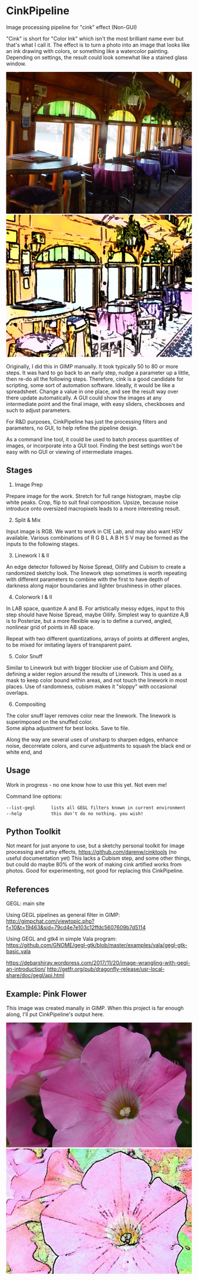 # CinkPipeline

Image processing pipeline for "cink" effect (Non-GUI)

"Cink" is short for "Color Ink" which isn't the most brilliant name ever but that's what I call
it.  The effect is to turn a photo into an image that looks like an ink drawing with colors, or
something like a watercolor painting. Depending on settings, the result could look somewhat
like a stained glass window. 

![Original photograph](https://github.com/darenw/CinkPipeline/blob/main/images/NedTrainCafe465-original-smaller.jpg)
![Artified (manually in GIMP)](https://github.com/darenw/CinkPipeline/blob/main/images/NedTrainCafe465-simple-smaller.jpg)

Originally, I did this in GIMP manually. It took typically 50 to 80 or more steps. 
It was hard to go back to an early step, nudge a parameter up a little, then re-do all the 
following steps.  Therefore, cink is a good candidate for scripting, some sort of automation
software.  Ideally, it would be like a spreadsheet. Change a value in one place, and see the 
result way over there update automatically.  A GUI could show the images at any intermediate
point and the final image, with easy sliders, checkboxes and such to adjust parameters.

For R&D purposes, CinkPipeline has just the processing filters and parameters, no GUI, to
help refine the pipeline design. 

As a command line tool, it could be used to batch process quantities of images, or incorporate
into a GUI tool. Finding the best settings won't be easy with no GUI or viewing of intermediate
images.




## Stages

1. Image Prep

Prepare image for the work. Stretch for full range histogram, maybe clip white peaks.
Crop, flip to suit final composition. Upsize, because noise introduce onto oversized macropixels
leads to a more interesting result. 

2. Split & Mix

Input image is RGB. We want to work in CIE La*b*, and may also want HSV available. 
Various combinations of R G B L A B H S V may be formed as the inputs to the following stages.


3. Linework I & II

An edge detector followed by Noise Spread, Oilify and Cubism to create a randomized sketchy look.
The linework step sometimes is worth repeating with different parameters to combine with the 
first to have depth of darkness along major boundaries and lighter brushiness in other places.


4. Colorwork I & II

In LAB space,  quantize A and B.  For artistically messy edges, input to this step should have
Noise Spread, maybe Oilify.  Simplest way to quantize A,B is to Posterize, but a more flexible
way is to define a curved, angled, nonlinear grid of points in AB space.

Repeat with two different quantizations, arrays of points at different angles, to be mixed 
for imitating layers of transparent paint.  


5. Color Snuff 

Similar to Linework but with bigger blockier use of Cubism and Oilify, defining a wider region around
the results of Linework. This is used as a mask to keep color bound within areas, and not touch the 
linework in most places.  Use of randomness, cubism makes it "sloppy" with occasional overlaps. 


6. Compositing

The color snuff layer removes color near the linework. 
The linework is superimposed on the snuffed color.  
Some alpha adjustment for best looks. Save to file.


Along the way are several uses of unsharp to sharpen edges, enhance noise, decorrelate colors, 
and curve adjustments to squash the black end or white end, and


## Usage

Work in progress - no one know how to use this yet. Not even me!

Command line options:

    --list-gegl      lists all GEGL filters known in current environment
    --help           this don't do no nothing. you wish!  


## Python Toolkit

Not meant for just anyone to use, but a sketchy personal toolkit for image processing and artsy effects,
https://github.com/darenw/cinktools  (no useful documentation yet) 
This lacks a Cubism step, and some other things, but could do maybe 80% of the work of making
cink artified works from photos. Good for experimenting, not good for replacing this CinkPipeline.


## References

GEGL:  main site 

Using GEGL pipelines as general filter in GIMP:
 http://gimpchat.com/viewtopic.php?f=10&t=19463&sid=79cd4e7e103c12ffdc5607609b7d5114 

Using GEGL and gtk4 in simple Vala program: https://github.com/GNOME/gegl-gtk/blob/master/examples/vala/gegl-gtk-basic.vala 

https://debarshiray.wordpress.com/2017/11/20/image-wrangling-with-gegl-an-introduction/
http://getfr.org/pub/dragonfly-release/usr-local-share/doc/gegl/api.html

## Example: Pink Flower

This image was created manally in GIMP. 
When this project is far enough along, I'll put CinkPipeline's output here.

![Original photograph](https://github.com/darenw/CinkPipeline/blob/main/images/PinkFlower_Xshow_photo.jpg)
![Artified (manual)](https://github.com/darenw/CinkPipeline/blob/main/images/PinkFlower_Xshow_artified.jpg)





